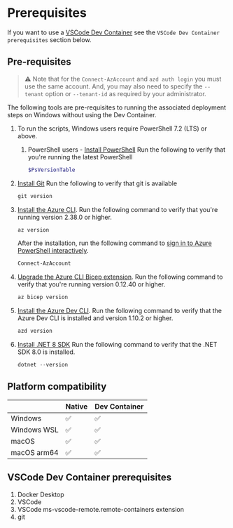 # Prerequisites

 If you want to use a [VSCode Dev Container](https://code.visualstudio.com/docs/devcontainers/containers#_system-requirements) see the `VSCode Dev Container prerequisites` section below.


## Pre-requisites

> ⚠️ Note that for the `Connect-AzAccount` and `azd auth login` you must use the same account. And, you may also need to specify the `--tenant` option or `--tenant-id` as required by your administrator.

The following tools are pre-requisites to running the associated deployment steps on Windows without using the Dev Container.

1. To run the scripts, Windows users require PowerShell 7.2 (LTS) or above.

   1. PowerShell users - [Install PowerShell](https://learn.microsoft.com/powershell/scripting/install/installing-powershell-on-windows)
       Run the following to verify that you're running the latest PowerShell

       ```ps1
       $PsVersionTable
       ```

1. [Install Git](https://github.com/git-guides/install-git)
    Run the following to verify that git is available
    ```ps1
    git version
    ```

1. [Install the Azure CLI](https://docs.microsoft.com/cli/azure/install-azure-cli).
    Run the following command to verify that you're running version
    2.38.0 or higher.

    ```ps1
    az version
    ```

    After the installation, run the following command to [sign in to Azure PowerShell interactively](https://learn.microsoft.com/powershell/azure/authenticate-interactive).

    ```ps1
    Connect-AzAccount
    ```
1. [Upgrade the Azure CLI Bicep extension](https://learn.microsoft.com/azure/azure-resource-manager/bicep/install#azure-cli).
    Run the following command to verify that you're running version 0.12.40 or higher.

    ```ps1
    az bicep version
    ```

1. [Install the Azure Dev CLI](https://learn.microsoft.com/azure/developer/azure-developer-cli/install-azd).
    Run the following command to verify that the Azure Dev CLI is installed and version 1.10.2 or higher.

    ```ps1
    azd version
    ```

1. [Install .NET 8 SDK](https://dotnet.microsoft.com/download/dotnet/8.0)
    Run the following command to verify that the .NET SDK 8.0 is installed.
    ```ps1
    dotnet --version
    ```

## Platform compatibility

|             |  Native   | Dev Container |
|-------------|-----------|--------------|
| Windows     |    ✅     |      ✅      |
| Windows WSL |    ✅     |      ✅      |
| macOS       |    ✅     |      ✅      |
| macOS arm64 |    ✅     |      ✅      |

## VSCode Dev Container prerequisites

1. Docker Desktop
1. VSCode
1. VSCode ms-vscode-remote.remote-containers extension
1. git
